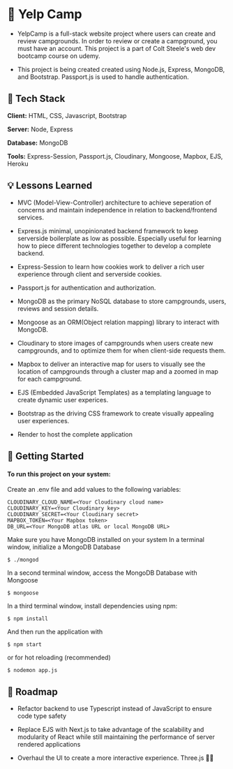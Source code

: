 
# 🔭 Yelp Camp


- YelpCamp is a full-stack website project where users can create and review campgrounds. In order to review or create a campground, you must have an account. This project is a part of Colt Steele's web dev bootcamp course on udemy.

- This project is being created created using Node.js, Express, MongoDB, and Bootstrap. Passport.js is used to handle authentication.


## 🔨 Tech Stack

**Client:** HTML, CSS, Javascript, Bootstrap

**Server:** Node, Express

**Database:** MongoDB

**Tools:** Express-Session, Passport.js, Cloudinary, Mongoose, Mapbox, EJS, Heroku


## 💡 Lessons Learned

- MVC (Model-View-Controller) architecture to achieve seperation of concerns and maintain independence in relation to backend/frontend services.

- Express.js minimal, unopinionated backend framework to keep serverside boilerplate as low as possible. Especially useful for learning how to piece different technologies together to develop a complete backend.

- Express-Session to learn how cookies work to deliver a rich user experience through client and serverside cookies.

- Passport.js for authentication and authorization.

- MongoDB as the primary NoSQL database to store campgrounds, users, reviews and session details.

- Mongoose as an ORM(Object relation mapping) library to interact with MongoDB.

- Cloudinary to store images of campgrounds when users create new campgrounds, and to optimize them for when client-side requests them.

- Mapbox to deliver an interactive map for users to visually see the location of campgrounds through a cluster map and a zoomed in map for each campground.

- EJS (Embedded JavaScript Templates) as a templating language to create dynamic user experices.

- Bootstrap as the driving CSS framework to create visually appealing user experiences.

- Render to host the complete application
## 🚀 Getting Started

#### To run this project on your system:

Create an .env file and add values to the following variables:
```
CLOUDINARY_CLOUD_NAME=<Your Cloudinary cloud name>
CLOUDINARY_KEY=<Your Cloudinary key>
CLOUDINARY_SECRET=<Your Cloudinary secret>
MAPBOX_TOKEN=<Your Mapbox token>
DB_URL=<Your MongoDB atlas URL or local MongoDB URL>

```
Make sure you have MongoDB installed on your system In a terminal window, initialize a MongoDB Database
```
$ ./mongod
```
In a second terminal window, access the MongoDB Database with 
Mongoose
```
$ mongoose
```
In a third terminal window, install dependencies using npm:

```
$ npm install
```
And then run the application with

```
$ npm start
```
or for hot reloading (recommended)

```
$ nodemon app.js
```
## 🚗 Roadmap


- Refactor backend to use Typescript instead of JavaScript to ensure code type safety

- Replace EJS with Next.js to take advantage of the scalability and modularity of React while still maintaining the performance of server rendered applications

- Overhaul the UI to create a more interactive experience. Three.js 👀👀

